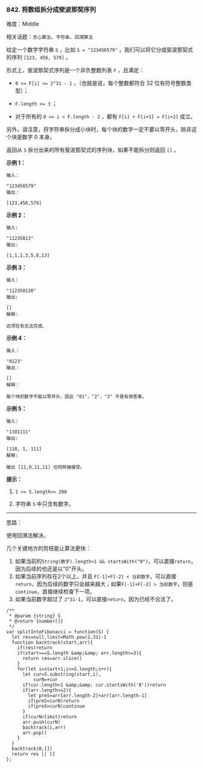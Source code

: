 ### 842. 将数组拆分成斐波那契序列

难度：Middle

相关话题：`贪心算法`、`字符串`、`回溯算法`

给定一个数字字符串  `S` ，比如  `S = "123456579"` ，我们可以将它分成斐波那契式的序列  `[123, 456, 579]` 。



形式上，斐波那契式序列是一个非负整数列表  `F` ，且满足：




* `0 <= F[i] <= 2^31 - 1` ，（也就是说，每个整数都符合 32 位有符号整数类型）；

* `F.length >= 3` ；

* 对于所有的 `0 <= i < F.length - 2` ，都有  `F[i] + F[i+1] = F[i+2]`  成立。





另外，请注意，将字符串拆分成小块时，每个块的数字一定不要以零开头，除非这个块是数字 0 本身。



返回从  `S`  拆分出来的所有斐波那契式的序列块，如果不能拆分则返回  `[]` 。



**示例 1：** 





```
输入：

"123456579"
输出：

[123,456,579]

```


**示例 2：** 





```
输入:

"11235813"
输出:

[1,1,2,3,5,8,13]

```


**示例 3：** 





```
输入:

"112358130"
输出:

[]
解释:

这项任务无法完成。

```


**示例 4：** 





```
输入：

"0123"
输出：

[]
解释：

每个块的数字不能以零开头，因此 "01"，"2"，"3" 不是有效答案。

```


**示例 5：** 





```
输入:

"1101111"
输出:

[110, 1, 111]
解释:

输出 [11,0,11,11] 也同样被接受。

```


**提示：** 




1.  `1 <= S.length<= 200` 

2. 字符串  `S`  中只含有数字。






-----

思路：

使用回溯法解决。

几个关键地方的剪枝能让算法更快：

1. 如果当前的`String(数字).length>1 && startsWith("0")`，可以直接`return`，因为后续的也还是以"0"开头。
2. 如果当前序列存在2个以上，并且 `F[-1]+F[-2] < 当前数字`，可以直接`return`，因为后续的数字只会越来越大；如果`F[-1]+F[-2] > 当前数字`，则是`continue`，直接继续检查下一项。
3. 如果当前数字超过了 `2^31-1`，可以直接`return`，因为已经不合法了。


```
/**
 * @param {string} S
 * @return {number[]}
 */
var splitIntoFibonacci = function(S) {
  let res=null,limit=Math.pow(2,31)-1
  function backtrack(start,arr){
    if(res)return
    if(start===S.length &amp;&amp; arr.length>=3){
      return res=arr.slice()
    }
    for(let i=start+1;i<=S.length;i++){
      let cur=S.substring(start,i),
          curN=+cur
      if(cur.length>1 &amp;&amp; cur.startsWith('0'))return
      if(arr.length>=2){
        let preS=arr[arr.length-2]+arr[arr.length-1]
        if(preS<curN)return
        if(preS>curN)continue
      }
      if(curN>limit)return
      arr.push(curN)
      backtrack(i,arr)
      arr.pop()
    }
  }
  backtrack(0,[])
  return res || []
};



```

